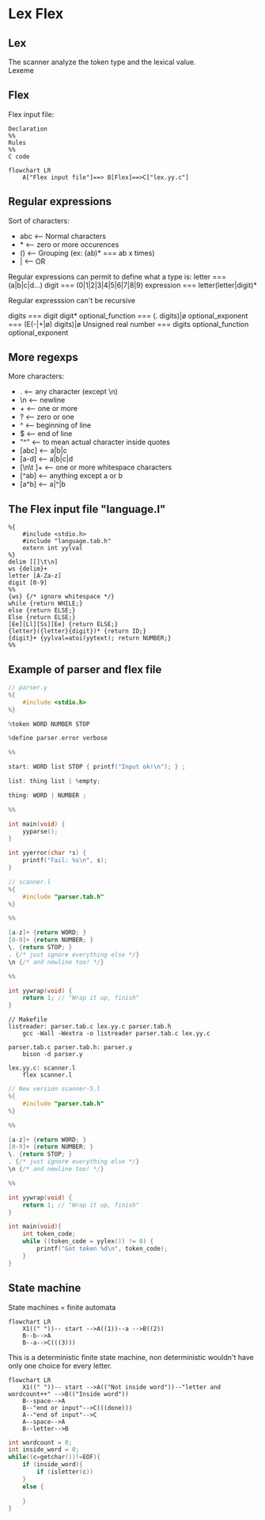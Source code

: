 # Lex Flex

## Lex

The scanner analyze the token type and the lexical value.  
Lexeme

## Flex

Flex input file:

```
Declaration
%%
Rules
%%
C code
```

```mermaid
flowchart LR
    A["Flex input file"]==> B[Flex]==>C["lex.yy.c"]
```

## Regular expressions

Sort of characters:

-   abc <-- Normal characters
-   \* <-- zero or more occurences
-   () <-- Grouping (ex: (ab)\* === ab x times)
-   | <-- OR

Regular expressions can permit to define what a type is:
letter === (a|b|c|d...)
digit === (0|1|2|3|4|5|6|7|8|9)
expression === letter(letter|digit)\*

Regular expresssion can't be recursive

digits === digit digit\*
optional_function === (\. digits)|ø
optional_exponent === (E(-|+|ø) digits)|ø
Unsigned real number === digits optional_function optional_exponent

## More regexps

More characters:

-   \. <-- any character (except \n)
-   \n <-- newline
-   \+ <-- one or more
-   \? <-- zero or one
-   ^ <-- beginning of line
-   $ <-- end of line
-   "^" <-- to mean actual character inside quotes
-   [abc] <-- a|b|c
-   [a-d] <-- a|b|c|d
-   [\n\t ]+ <-- one or more whitespace characters
-   [^ab] <-- anything except a or b
-   [a^b] <-- a|^|b

## The Flex input file "language.l"

```
%{
    #include <stdio.h>
    #include "language.tab.h"
    extern int yylval
%}
delim [[]\t\n]
ws {delim}+
letter [A-Za-z]
digit [0-9]
%%
{ws} {/* ignore whitespace */}
while {return WHILE;}
else {return ELSE;}
Else {return ELSE;}
[Ee][Ll][Ss][Ee] {return ELSE;}
{letter}({letter}{digit})* {return ID;}
{digit}+ {yylval=atoi(yytext); return NUMBER;}
%%

```

## Example of parser and flex file

```C
// parser.y
%{
    #include <stdio.h>
%}

%token WORD NUMBER STOP

%define parser.error verbose

%%

start: WORD list STOP { printf("Input ok!\n"); } ;

list: thing list | %empty;

thing: WORD | NUMBER ;

%%

int main(void) {
    yyparse();
}

int yyerror(char *s) {
    printf("Fail: %s\n", s);
}
```

```C
// scanner.l
%{
    #include "parser.tab.h"
%}

%%

[a-z]+ {return WORD; }
[0-9]+ {return NUMBER; }
\. {return STOP; }
. {/* just ignore everything else */}
\n {/* and newline too! */}

%%

int yywrap(void) {
    return 1; // "Wrap it up, finish"
}
```

```make
// Makefile
listreader: parser.tab.c lex.yy.c parser.tab.h
    gcc -Wall -Wextra -o listreader parser.tab.c lex.yy.c

parser.tab.c parser.tab.h: parser.y
    bison -d parser.y

lex.yy.c: scanner.l
    flex scanner.l
```

```C
// New version scanner-5.l
%{
    #include "parser.tab.h"
%}

%%

[a-z]+ {return WORD; }
[0-9]+ {return NUMBER; }
\. {return STOP; }
. {/* just ignore everything else */}
\n {/* and newline too! */}

%%

int yywrap(void) {
    return 1; // "Wrap it up, finish"
}

int main(void){
    int token_code;
    while ((token_code = yylex()) != 0) {
        printf("Got token %d\n", token_code);
    }
}
```

## State machine

State machines = finite automata

```mermaid
flowchart LR
    X1((" "))-- start -->A((1))--a -->B((2))
    B--b-->A
    B--a-->C(((3)))
```

This is a deterministic finite state machine, non deterministic wouldn't have only one choice for every letter.

```mermaid
flowchart LR
    X1((" "))-- start -->A(("Not inside word"))--"letter and wordcount++" -->B(("Inside word"))
    B--space-->A
    B--"end or input"-->C(((done)))
    A--"end of input"-->C
    A--space-->A
    B--letter-->B
```

```C
int wordcount = 0;
int inside_word = 0;
while((c=getchar())!=EOF){
    if (inside_word){
        if (isletter(c))
    }
    else {
        
    }
}
```
